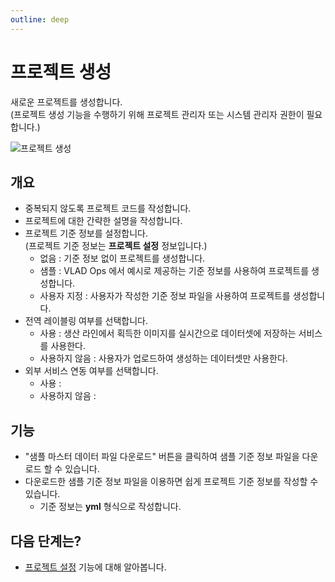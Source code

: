 ```yaml
---
outline: deep
---
```


# 프로젝트 생성
새로운 프로젝트를 생성합니다.  
(프로젝트 생성 기능을 수행하기 위해 프로젝트 관리자 또는 시스템 관리자 권한이 필요합니다.)

![프로젝트 생성](/ko/project/project-create.png)

## 개요
- 중복되지 않도록 프로젝트 코드를 작성합니다.
- 프로젝트에 대한 간략한 설명을 작성합니다.
- 프로젝트 기준 정보를 설정합니다.  
  (프로젝트 기준 정보는 **프로젝트 설정** 정보입니다.)
  - 없음 : 기준 정보 없이 프로젝트를 생성합니다.
  - 샘플 : VLAD Ops 에서 예시로 제공하는 기준 정보를 사용하여 프로젝트를 생성합니다.
  - 사용자 지정 : 사용자가 작성한 기준 정보 파일을 사용하여 프로젝트를 생성합니다.
- 전역 레이블링 여부를 선택합니다.
  - 사용 : 생산 라인에서 획득한 이미지를 실시간으로 데이터셋에 저장하는 서비스를 사용한다.
  - 사용하지 않음 : 사용자가 업로드하여 생성하는 데이터셋만 사용한다.
- 외부 서비스 연동 여부를 선택합니다.
  - 사용 : 
  - 사용하지 않음 : 

## 기능
- "샘플 마스터 데이터 파일 다운로드" 버튼을 클릭하여 샘플 기준 정보 파일을 다운로드 할 수 있습니다.
- 다운로드한 샘플 기준 정보 파일을 이용하면 쉽게 프로젝트 기준 정보를 작성할 수 있습니다.
  - 기준 정보는 **yml** 형식으로 작성합니다.

## 다음 단계는?
- [프로젝트 설정](./intro-project-settings) 기능에 대해 알아봅니다.
